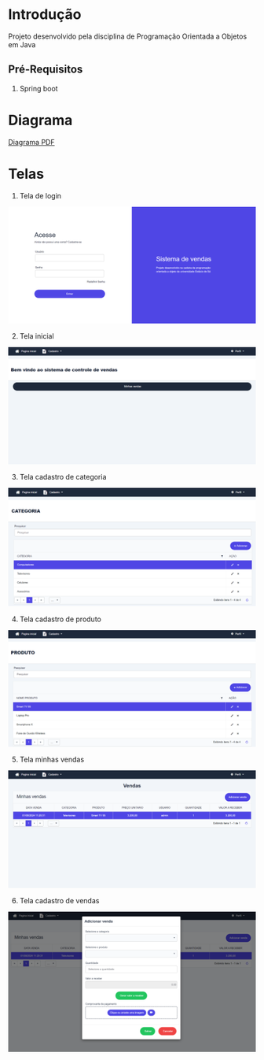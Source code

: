 # Introdução

Projeto desenvolvido pela disciplina de Programação Orientada a Objetos em Java

## Pré-Requisitos

1. Spring boot

# Diagrama

[Diagrama PDF](diagram.pdf)

# Telas

1. Tela de login
 <img src='tela_login.png'>

2. Tela inicial
<img src='tela_inicial.png'>

3. Tela cadastro de categoria
<img src='tela_cadastro_categoria.png'>

4. Tela cadastro de produto
<img src='tela_cadastro_produto.png'>

5. Tela minhas vendas
<img src='tela_minhas_vendas.png'>

6. Tela cadastro de vendas
<img src='tela_adicionar_vendas.png'>

